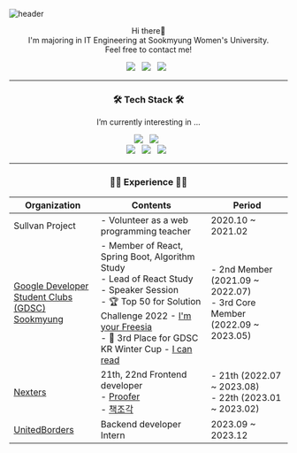 ![header](https://capsule-render.vercel.app/api?type=waving&color=gradient&height=250&section=header&text=Kim%20Minji&fontSize=70&fontAlignY=40)

<p align="center">
  Hi there👋 <br/>
  I'm majoring in IT Engineering at Sookmyung Women's University. <br/>
  Feel free to contact me!
</p>

<p align="center">
  <a href="mailto:sml07113@gmail.com"><img src="https://img.shields.io/badge/Gmail-d14836?style=flat-square&logo=Gmail&logoColor=white"/></a> &nbsp
  <a href="https://www.linkedin.com/in/smjan27"><img src="https://img.shields.io/badge/LinkedIn-0A66C2?style=flat-square&logo=LinkedIn&logoColor=white"/></a> &nbsp
  <a href="https://velog.io/@smjan27"><img src="https://img.shields.io/badge/Tech%20Blog-21c997?style=flat-square&logo=Vimeo&logoColor=white"/></a> &nbsp
</p>

<hr/>

<h3 align="center">🛠 Tech Stack 🛠</h3>
<p align="center"> I’m currently interesting in ... </p>

<p align="center">
  <img src="https://img.shields.io/badge/javascript-%23323330.svg?style=for-the-badge&logo=javascript&logoColor=%23F7DF1E"/> &nbsp
  <img src="https://img.shields.io/badge/typescript-%23007ACC.svg?style=for-the-badge&logo=typescript&logoColor=white"/> &nbsp
  <br>
  <img src="https://img.shields.io/badge/nestjs-%23E0234E.svg?style=for-the-badge&logo=nestjs&logoColor=white"/> &nbsp
  <img src="https://img.shields.io/badge/spring-%236DB33F.svg?style=for-the-badge&logo=spring&logoColor=white"/> &nbsp
  <img src="https://img.shields.io/badge/react-%2320232a.svg?style=for-the-badge&logo=react&logoColor=%2361DAFB"/> &nbsp 
</p>

<hr/>
<h3 align="center">🏃‍♀️ Experience 🏃‍♀️</h3>

| **Organization** | **Contents** | **Period** |
|--------|--------|--------|
| Sullvan Project | - Volunteer as a web programming teacher | 2020.10 ~ 2021.02 |
| [Google Developer Student Clubs<br/> (GDSC) Sookmyung](https://dsc.community.dev/sookmyung-womens-university/) | - Member of React, Spring Boot, Algorithm Study<br/> - Lead of React Study<br/> - Speaker Session<br/> - 🏆 Top 50 for Solution Challenge 2022 - [I'm your Freesia](https://github.com/dsc-sookmyung/2022-Freesia-SolutionChallenge)<br/> - 🥉 3rd Place for GDSC KR Winter Cup - [I can read](https://github.com/dsc-sookmyung/2023-Icanread-SolutionChallenge)<br/> | - 2nd Member (2021.09 ~ 2022.07)<br/> - 3rd Core Member (2022.09 ~ 2023.05) |
| [Nexters](http://teamnexters.com/) | 21th, 22nd Frontend developer<br/> - [Proofer](https://github.com/Nexters/opm)<br/> - [책조각](https://github.com/Nexters/book-web) | - 21th (2022.07 ~ 2023.08)<br/> - 22th (2023.01 ~ 2023.02) |
| [UnitedBorders](https://www.unitedborders.co/) | Backend developer Intern | 2023.09 ~ 2023.12 |
